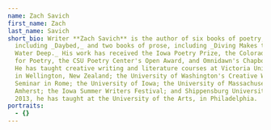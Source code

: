 ```yaml
---
name: Zach Savich
first_name: Zach
last_name: Savich
short_bio: Writer **Zach Savich** is the author of six books of poetry,
  including _​Daybed,_ and two books of prose, including ​_Diving Makes the
  Water Deep._ His work has received the Iowa Poetry Prize, the Colorado Prize
  for Poetry, the CSU Poetry Center's Open Award, and Omnidawn's Chapbook Prize.
  He has taught creative writing and literature courses at Victoria University
  in Wellington, New Zealand; the University of Washington's Creative Writing
  Seminar in Rome; the University of Iowa; the University of Massachusetts,
  Amherst; the Iowa Summer Writers Festival; and Shippensburg University. Since
  2013, he has taught at the University of the Arts, in Philadelphia.
portraits:
  - {}
---
```


